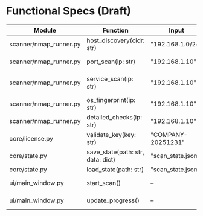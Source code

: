 # Functional Specs (Draft)

| Module | Function | Input | Output | Exceptions | Notes |
|--------|----------|-------|--------|------------|-------|
| scanner/nmap_runner.py | host_discovery(cidr: str) | "192.168.1.0/24" | list[str] (alive IPs) | NetworkError | ARP -> ICMP -> -Pn |
| scanner/nmap_runner.py | port_scan(ip: str) | "192.168.1.10" | list[int] (open ports) | ScanTimeout | --top-ports 100 |
| scanner/nmap_runner.py | service_scan(ip: str) | "192.168.1.10" | dict{port:banner} | ScanTimeout | -sV --version-intensity 2 |
| scanner/nmap_runner.py | os_fingerprint(ip: str) | "192.168.1.10" | str (OS guess) | ScanError | -O -T1 |
| scanner/nmap_runner.py | detailed_checks(ip: str) | "192.168.1.10" | dict{check:result} | ScanError | SMB/HTTP/FTP etc. |
| core/license.py | validate_key(key: str) | "COMPANY-20251231" | bool | InvalidKeyError | SHA‑256 check |
| core/state.py | save_state(path: str, data: dict) | "scan_state.json" | None | IOError | atomic write |
| core/state.py | load_state(path: str) | "scan_state.json" | dict | ValueError | integrity check |
| ui/main_window.py | start_scan() | – | None | – | triggers scanner |
| ui/main_window.py | update_progress() | – | None | – | uses signals/slots |

